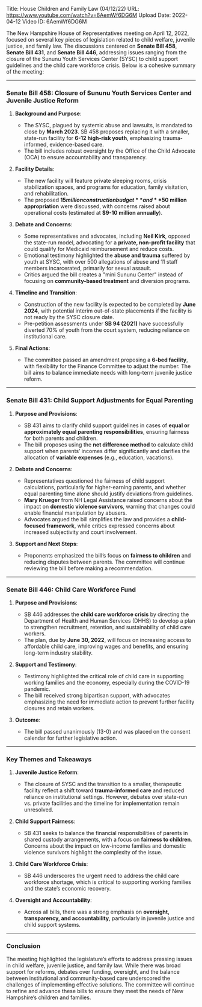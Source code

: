 Title: House Children and Family Law (04/12/22)
URL: https://www.youtube.com/watch?v=6AemWf6DG6M
Upload Date: 2022-04-12
Video ID: 6AemWf6DG6M

The New Hampshire House of Representatives meeting on April 12, 2022, focused on several key pieces of legislation related to child welfare, juvenile justice, and family law. The discussions centered on **Senate Bill 458**, **Senate Bill 431**, and **Senate Bill 446**, addressing issues ranging from the closure of the Sununu Youth Services Center (SYSC) to child support guidelines and the child care workforce crisis. Below is a cohesive summary of the meeting:

---

### **Senate Bill 458: Closure of Sununu Youth Services Center and Juvenile Justice Reform**
1. **Background and Purpose**:
   - The SYSC, plagued by systemic abuse and lawsuits, is mandated to close by **March 2023**. SB 458 proposes replacing it with a smaller, state-run facility for **6-12 high-risk youth**, emphasizing trauma-informed, evidence-based care.
   - The bill includes robust oversight by the Office of the Child Advocate (OCA) to ensure accountability and transparency.

2. **Facility Details**:
   - The new facility will feature private sleeping rooms, crisis stabilization spaces, and programs for education, family visitation, and rehabilitation.
   - The proposed **$15 million construction budget** and **$50 million appropriation** were discussed, with concerns raised about operational costs (estimated at **$9-10 million annually**).

3. **Debate and Concerns**:
   - Some representatives and advocates, including **Neil Kirk**, opposed the state-run model, advocating for a **private, non-profit facility** that could qualify for Medicaid reimbursement and reduce costs.
   - Emotional testimony highlighted the **abuse and trauma** suffered by youth at SYSC, with over 500 allegations of abuse and 11 staff members incarcerated, primarily for sexual assault.
   - Critics argued the bill creates a "mini Sununu Center" instead of focusing on **community-based treatment** and diversion programs.

4. **Timeline and Transition**:
   - Construction of the new facility is expected to be completed by **June 2024**, with potential interim out-of-state placements if the facility is not ready by the SYSC closure date.
   - Pre-petition assessments under **SB 94 (2021)** have successfully diverted 70% of youth from the court system, reducing reliance on institutional care.

5. **Final Actions**:
   - The committee passed an amendment proposing a **6-bed facility**, with flexibility for the Finance Committee to adjust the number. The bill aims to balance immediate needs with long-term juvenile justice reform.

---

### **Senate Bill 431: Child Support Adjustments for Equal Parenting**
1. **Purpose and Provisions**:
   - SB 431 aims to clarify child support guidelines in cases of **equal or approximately equal parenting responsibilities**, ensuring fairness for both parents and children.
   - The bill proposes using the **net difference method** to calculate child support when parents’ incomes differ significantly and clarifies the allocation of **variable expenses** (e.g., education, vacations).

2. **Debate and Concerns**:
   - Representatives questioned the fairness of child support calculations, particularly for higher-earning parents, and whether equal parenting time alone should justify deviations from guidelines.
   - **Mary Krueger** from NH Legal Assistance raised concerns about the impact on **domestic violence survivors**, warning that changes could enable financial manipulation by abusers.
   - Advocates argued the bill simplifies the law and provides a **child-focused framework**, while critics expressed concerns about increased subjectivity and court involvement.

3. **Support and Next Steps**:
   - Proponents emphasized the bill’s focus on **fairness to children** and reducing disputes between parents. The committee will continue reviewing the bill before making a recommendation.

---

### **Senate Bill 446: Child Care Workforce Fund**
1. **Purpose and Provisions**:
   - SB 446 addresses the **child care workforce crisis** by directing the Department of Health and Human Services (DHHS) to develop a plan to strengthen recruitment, retention, and sustainability of child care workers.
   - The plan, due by **June 30, 2022**, will focus on increasing access to affordable child care, improving wages and benefits, and ensuring long-term industry stability.

2. **Support and Testimony**:
   - Testimony highlighted the critical role of child care in supporting working families and the economy, especially during the COVID-19 pandemic.
   - The bill received strong bipartisan support, with advocates emphasizing the need for immediate action to prevent further facility closures and retain workers.

3. **Outcome**:
   - The bill passed unanimously (13-0) and was placed on the consent calendar for further legislative action.

---

### **Key Themes and Takeaways**
1. **Juvenile Justice Reform**:
   - The closure of SYSC and the transition to a smaller, therapeutic facility reflect a shift toward **trauma-informed care** and reduced reliance on institutional settings. However, debates over state-run vs. private facilities and the timeline for implementation remain unresolved.

2. **Child Support Fairness**:
   - SB 431 seeks to balance the financial responsibilities of parents in shared custody arrangements, with a focus on **fairness to children**. Concerns about the impact on low-income families and domestic violence survivors highlight the complexity of the issue.

3. **Child Care Workforce Crisis**:
   - SB 446 underscores the urgent need to address the child care workforce shortage, which is critical to supporting working families and the state’s economic recovery.

4. **Oversight and Accountability**:
   - Across all bills, there was a strong emphasis on **oversight, transparency, and accountability**, particularly in juvenile justice and child support systems.

---

### **Conclusion**
The meeting highlighted the legislature’s efforts to address pressing issues in child welfare, juvenile justice, and family law. While there was broad support for reforms, debates over funding, oversight, and the balance between institutional and community-based care underscored the challenges of implementing effective solutions. The committee will continue to refine and advance these bills to ensure they meet the needs of New Hampshire’s children and families.